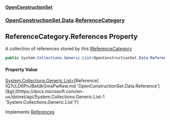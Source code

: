 #### [OpenConstructionSet](index.md 'index')
### [OpenConstructionSet.Data](index.md#OpenConstructionSet_Data 'OpenConstructionSet.Data').[ReferenceCategory](EE2faYCOBw8RCxMlUf_j8A.md 'OpenConstructionSet.Data.ReferenceCategory')
## ReferenceCategory.References Property
A collection of references stored by this [IReferenceCategory](eyfZfdez5ewNEuTa_LLIEQ.md 'OpenConstructionSet.Data.IReferenceCategory')
```csharp
public System.Collections.Generic.List<OpenConstructionSet.Data.Reference> References { get; }
```
#### Property Value
[System.Collections.Generic.List&lt;](https://docs.microsoft.com/en-us/dotnet/api/System.Collections.Generic.List-1 'System.Collections.Generic.List`1')[Reference](Q7cLD6PnJBeIdkGmsPwKew.md 'OpenConstructionSet.Data.Reference')[&gt;](https://docs.microsoft.com/en-us/dotnet/api/System.Collections.Generic.List-1 'System.Collections.Generic.List`1')

Implements [References](4Jz2xlTazW3jc3TGlbuZ2A.md 'OpenConstructionSet.Data.IReferenceCategory.References')  
